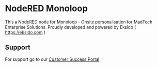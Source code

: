 # NodeRED Monoloop
This a NodeRED node for Monoloop - Onsite personalisation for MadTech Enterprise Solutions. Proudly developed and powered by Eksido ( https://eksido.com )
## Support
For support go to our <a href="https://eksido.atlassian.net/servicedesk/customer/portals"> Customer Success Portal</a>